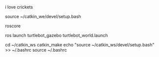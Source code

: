 i love crickets

source ~/catkin_we/devel/setup.bash

roscore

ros launch turtlebot_gazebo turtlebot_world.launch



cd ~/catkin_ws
catkin_make
echo "source ~/catkin_ws/devel/setup.bash" >> ~/.bashrc
source ~/.bashrc
